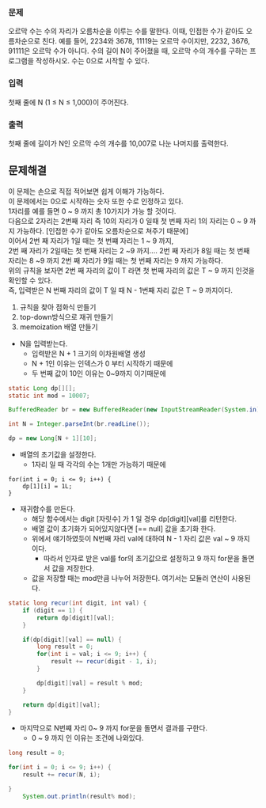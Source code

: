 ### 문제
오르막 수는 수의 자리가 오름차순을 이루는 수를 말한다. 이때, 인접한 수가 같아도 오름차순으로 친다.
예를 들어, 2234와 3678, 11119는 오르막 수이지만, 2232, 3676, 91111은 오르막 수가 아니다.
수의 길이 N이 주어졌을 때, 오르막 수의 개수를 구하는 프로그램을 작성하시오. 수는 0으로 시작할 수 있다.

### 입력
첫째 줄에 N (1 ≤ N ≤ 1,000)이 주어진다.

### 출력
첫째 줄에 길이가 N인 오르막 수의 개수를 10,007로 나눈 나머지를 출력한다.

## 문제해결
이 문제는 손으로 직접 적어보면 쉽게 이해가 가능하다.   
이 문제에서는 0으로 시작하는 숫자 또한 수로 인정하고 있다.    
1자리를 예를 들면 0 ~ 9 까지 총 10가지가 가능 할 것이다.   
다음으로 2자리는 2번째 자리 즉 10의 자리가 0 일때 첫 번째 자리 1의 자리는 0 ~ 9 까지 가능하다. [인접한 수가 같아도 오름차순으로 쳐주기 때문에]  
이어서 2번 째 자리가 1일 때는 첫 번쨰 자리는 1 ~ 9 까지,   
2번 째 자리가 2일때는 첫 번째 자리는 2 ~9 까지....
2번 째 자리가 8일 때는 첫 번째 자리는 8 ~9 까지
2번 째  자리가 9일 때는 첫 번째 자리는 9 까지 가능하다.    
위의 규칙을 보자면 2번 째 자리의 값이 T 라면 첫 번째 자리의 값은  T ~ 9 까지 인것을 확인할 수 있다.   
즉, 입력받은 N 번째 자리의 값이 T 일 때 N - 1번째 자리 값은 T ~ 9 까지이다.


1. 규칙을 찾아 점화식 만들기
2. top-down방식으로 재귀 만들기
3. memoization 배열 만들기 

- N을 입력받는다.
  - 입력받은 N + 1 크기의 이차원배열 생성
  - N + 1인 이유는 인덱스가 0 부터 시작하기 때문에
  - 두 번째 값이 10인 이유는 0~9까지 이기때문에
```java
static Long dp[][];
static int mod = 10007;

BufferedReader br = new BufferedReader(new InputStreamReader(System.in));

int N = Integer.parseInt(br.readLine());

dp = new Long[N + 1][10];
```
- 배열의 초기값을 설정한다.
  - 1자리 일 때 각각의 수는 1개만 가능하기 때문에
```jpaql
for(int i = 0; i <= 9; i++) {
    dp[1][i] = 1L;
}
```
- 재귀함수를 만든다.
  - 해당 함수에서는 digit [자릿수] 가 1 일 경우 dp[digit][val]를 리턴한다.
  - 배열 값이 초기화가 되어있지않다면 [== null] 값을 초기화 한다.   
  - 위에서 얘기하였듯이 N번째 자리 val에 대하여 N - 1 자리 값은 val ~ 9 까지 이다.
    - 따라서 인자로 받은 val를 for의 초기값으로 설정하고 9 까지 for문을 돌면서 값을 저장한다.
  - 값을 저장할 때는 mod만큼 나누어 저장한다. 여기서는 모듈러 연산이 사용된다.   
```java
static long recur(int digit, int val) {
    if (digit == 1) {
        return dp[digit][val];
    }

    if(dp[digit][val] == null) {
        long result = 0;
        for(int i = val; i <= 9; i++) {
            result += recur(digit - 1, i);
        }

        dp[digit][val] = result % mod;
    }

    return dp[digit][val];
}
```
- 마지막으로 N번쨰 자리 0~ 9 까지 for문을 돌면서 결과를 구한다.
  - 0 ~ 9 까지 인 이유는 조건에 나와있다. 
```java 
long result = 0;

for(int i = 0; i <= 9; i++) {
    result += recur(N, i);

}
    System.out.println(result% mod);
```

